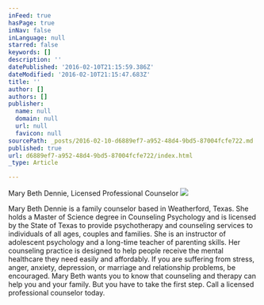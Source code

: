 ```yaml
---
inFeed: true
hasPage: true
inNav: false
inLanguage: null
starred: false
keywords: []
description: ''
datePublished: '2016-02-10T21:15:59.386Z'
dateModified: '2016-02-10T21:15:47.683Z'
title: ''
author: []
authors: []
publisher:
  name: null
  domain: null
  url: null
  favicon: null
sourcePath: _posts/2016-02-10-d6889ef7-a952-48d4-9bd5-87004fcfe722.md
published: true
url: d6889ef7-a952-48d4-9bd5-87004fcfe722/index.html
_type: Article

---
```

Mary Beth Dennie, Licensed Professional Counselor
![](https://the-grid-user-content.s3-us-west-2.amazonaws.com/8196c27d-3a8c-4803-8461-cd2c155539be.jpg)

Mary Beth Dennie is a family counselor based in Weatherford, Texas. She holds a Master of Science degree in Counseling Psychology and is licensed by the State of Texas to provide psychotherapy and counseling services to individuals of all ages, couples and families. 
She is an instructor of adolescent psychology and a long-time teacher of parenting skills. Her counseling practice is designed to help people receive the mental healthcare they need easily and affordably. 
If you are suffering from stress, anger, anxiety, depression, or marriage and relationship problems, be encouraged. Mary Beth wants you to know that counseling and therapy can help you and your family. But you have to take the first step. Call a licensed professional counselor today.